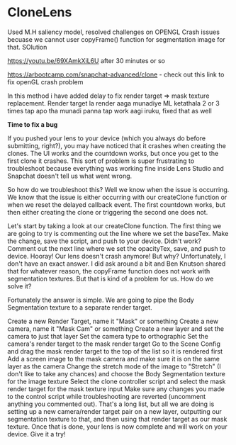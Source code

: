 # CloneLens
Used M.H saliency model, resolved challenges on OPENGL Crash issues becuase 
we cannot user copyFrame() function for segmentation image for that. SOlution

https://youtu.be/69XAmkXiL6U after 30 minutes or so 

https://arbootcamp.com/snapchat-advanced/clone - check out this link to fix openGL crash problem 

In this method i have added delay to fix render target => mask texture replacement. Render target la render aaga munadiye ML ketathala 2 or 3 times tap apo tha munadi panna tap work aagi iruku, fixed that as well






**Time to fix a bug**

If you pushed your lens to your device (which you always do before submitting, right?), you may have noticed that it crashes when creating the clones. The UI works and the countdown works, but once you get to the first clone it crashes. This sort of problem is super frustrating to troubleshoot because everything was working fine inside Lens Studio and Snapchat doesn't tell us what went wrong.

So how do we troubleshoot this? Well we know when the issue is occurring. We know that the issue is either occurring with our createClone function or when we reset the delayed callback event. The first countdown works, but then either creating the clone or triggering the second one does not.

Let's start by taking a look at our createClone function. The first thing we are going to try is commenting out the line where we set the baseTex. Make the change, save the script, and push to your device. Didn't work? Comment out the next line where we set the opacityTex, save, and push to device. Hooray! Our lens doesn't crash anymore! But why? Unfortunately, I don't have an exact answer. I did ask around a bit and Ben Knutson shared that for whatever reason, the copyFrame function does not work with segmentation textures. But that is kind of a problem for us. How do we solve it?

Fortunately the answer is simple. We are going to pipe the Body Segmentation texture to a separate render target.

Create a new Render Target, name it "Mask" or something
Create a new camera, name it "Mask Cam" or something
Create a new layer and set the camera to just that layer
Set the camera type to orthographic
Set the camera's render target to the mask render target
Go to the Scene Config and drag the mask render target to the top of the list so it is rendered first
Add a screen image to the mask camera and make sure it is on the same layer as the camera
Change the stretch mode of the image to "Stretch" (I don't like to take any chances) and choose the Body Segmentation texture for the image texture
Select the clone controller script and select the mask render target for the mask texture input
Make sure any changes you made to the control script while troubleshooting are reverted (uncomment anything you commented out).
That's a long list, but all we are doing is setting up a new camera/render target pair on a new layer, outputting our segmentation texture to that, and then using that render target as our mask texture. Once that is done, your lens is now complete and will work on your device. Give it a try!

